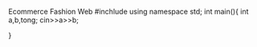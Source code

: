 Ecommerce Fashion Web
#inchlude <iostream>
using namespace std;
int main(){
    int a,b,tong;
    cin>>a>>b;
    
}

